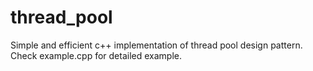 # thread_pool

Simple and efficient c++ implementation of thread pool design pattern.
Check example.cpp for detailed example.
